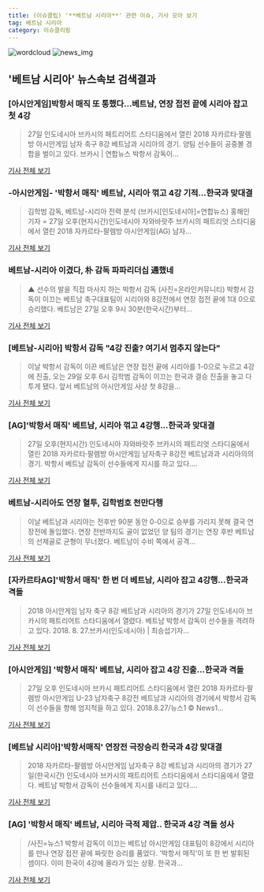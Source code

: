 ```yaml
---
title: (이슈클립) '**베트남 시리아**' 관련 이슈, 기사 모아 보기
tag: 베트남 시리아
category: 이슈클리핑
---
```

![wordcloud](https://s3.ap-northeast-2.amazonaws.com/lyrics101-wordcloud/2018-08-28-1535389799.png)
![news_img](https://user-images.githubusercontent.com/42597476/44507050-1206f400-a6e4-11e8-8d98-7ffbfebb353f.png)
## **'**베트남 시리아**'** 뉴스속보 검색결과
### [아시안게임]박항서 매직 또 통했다…베트남, 연장 접전 끝에 시리아 잡고 첫 4강

>27일 인도네시아 브카시의 패트리어트 스타디움에서 열린 2018 자카르타·팔렘방 아시안게임 남자 축구 8강 베트남과 시리아의 경기. 양팀 선수들이 공중볼 경합을 벌이고 있다. 브카시 | 연합뉴스 박항서 감독이...

<a href="http://news.khan.co.kr/kh_news/khan_art_view.html?artid=201808280005001&code=980901" target="_blank">기사 전체 보기</a>

### -아시안게임- '박항서 매직' 베트남, 시리아 꺾고 4강 기적…한국과 맞대결

>김학범 감독, 베트남-시리아 전력 분석 (브카시[인도네시아]=연합뉴스) 홍해인 기자 = 27일 오후(현지시간)인도네시아 자와바랏주 브카시의 패트리엇 스타디움에서 열린 2018 자카르타-팔렘방 아시안게임(AG) 남자...

<a href="http://app.yonhapnews.co.kr/YNA/Basic/SNS/r.aspx?c=AKR20180828000600007&did=1195m" target="_blank">기사 전체 보기</a>

### 베트남-시리아 이겼다, 朴 감독 파파리더십 通했네

>▲ 선수의 발을 직접 마사지 하는 박항서 감독 (사진=온라인커뮤니티) 박항서 감독이 이끄는 베트남 축구대표팀이 시리아와 8강전에서 연장 접전 끝에 1대 0으로 승리했다. 베트남은 27일 오후 9시 30분(한국시간)부터...

<a href="http://www.ecomedia.co.kr/news/newsview.php?ncode=1065539006860756" target="_blank">기사 전체 보기</a>

### [베트남-시리아] 박항서 감독 "4강 진출? 여기서 멈추지 않는다"

>이날 박항서 감독이 이끈 베트남은 연장 접전 끝에 시리아를 1-0으로 누르고 4강에 진출, 오는 29일 오후 6시 김학범 감독이 이끄는 한국과 결승 진출을 놓고 다투게 됐다. 앞서 베트남의 아시안게임 사상 첫 8강을...

<a href="http://sports.hankooki.com/lpage/soccer/201808/sp2018082801555698040.htm" target="_blank">기사 전체 보기</a>

### [AG]'박항서 매직' 베트남, 시리아 꺾고 4강행...한국과 맞대결

>27일 오후(현지시간) 인도네시아 자와바랏주 브카시의 패트리엇 스타디움에서 열린 2018 자카르타·팔렘방 아시안게임 남자축구 8강전 베트남과과 시리아의의 경기. 박항서 베트남 감독이 선수들에게 지시를 하고 있다....

<a href="http://starin.edaily.co.kr/news/newspath.asp?newsid=01082406619311912" target="_blank">기사 전체 보기</a>

### 베트남-시리아도 연장 혈투, 김학범호 천만다행

>이날 베트남과 시리아는 전후반 90분 동안 0-0으로 승부를 가리지 못해 결국 연장전에 돌입했다. 연장 전반까지도 골이 없었던 양 팀의 경기는 연장 후반 베트남의 선제골로 균형이 무너졌다. 베트남이 수비 쪽에서 공격...

<a href="http://www.dailian.co.kr/news/view/735361/?sc=naver" target="_blank">기사 전체 보기</a>

### [자카르타AG]'박항서 매직' 한 번 더 베트남, 시리아 잡고 4강행…한국과 격돌

>2018 아시안게임 남자 축구 8강 베트남과 시리아의 경기가 27일 인도네시아 브카시의 패트리어트 스타디움에서 열렸다. 베트남 박항서 감독이 선수들을 격려하고 있다. 2018. 8. 27.브카시(인도네시아) | 최승섭기자...

<a href="http://www.sportsseoul.com/news/read/674316" target="_blank">기사 전체 보기</a>

### [아시안게임] '박항서 매직' 베트남, 시리아 잡고 4강 진출…한국과 격돌

>27일 오후 인도네시아 브카시 패트리어트 스타디움에서 열린 2018 자카르타·팔렘방 아시안게임 U-23 남자축구 8강전 베트남과 시리아의 경기에서 박항서 감독이 선수들을 향해 엄지척을 하고 있다. 2018.8.27/뉴스1 © News1...

<a href="http://news1.kr/articles/?3409860" target="_blank">기사 전체 보기</a>

### [**베트남 시리아**]'박항서매직' 연장전 극장승리 한국과 4강 맞대결

>2018 자카르타-팔렘방 아시안게임 남자축구 8강 베트남과 시리아의 경기가 27일(한국시간) 인도네시아 브카시의 패트리어트 스타디움에서 스타디움에서 열렸다. 베트남 박항서 감독이 선수들에게 지시를 내리고 있다....

<a href="http://sports.chosun.com/news/ntype.htm?id=201808290100253380019386&servicedate=20180828" target="_blank">기사 전체 보기</a>

### [AG] '박항서 매직' 베트남, 시리아 극적 제압.. 한국과 4강 격돌 성사

>/사진=뉴스1 박항서 감독이 이끄는 베트남 아시안게임 대표팀이 8강에서 시리아를 만나 연장 접전 끝에 짜릿한 승리를 품었다. '박항서 매직'이 또 한 번 발휘된 셈이다. 이미 한국이 4강에 올라가 있는 상황. 한국과...

<a href="http://star.mt.co.kr/stview.php?no=2018082720110225604" target="_blank">기사 전체 보기</a>


